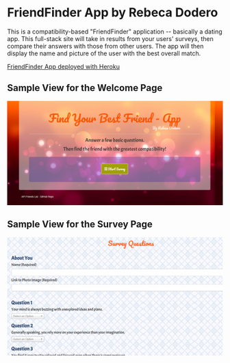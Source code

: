 # FriendFinder App by Rebeca Dodero

This is a compatibility-based "FriendFinder" application -- basically a dating app. This full-stack site will take in results from your users' surveys, then compare their answers with those from other users. The app will then display the name and picture of the user with the best overall match.

[FriendFinder App deployed with Heroku](https://rad-friendfinder.herokuapp.com/ "FriendFinder App deployed with Heroku Link")

## Sample View for the Welcome Page

![Welcome Page](/public/img/main.png/)

## Sample View for the Survey Page

![Survey Page](/public/img/survey.png/)
